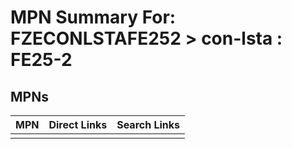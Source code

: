 



# MPN Summary For: FZECONLSTAFE252 > con-lsta : FE25-2

## MPNs
  

|MPN|Direct Links|Search Links|
| :--- | :--- | :--- |
||||
